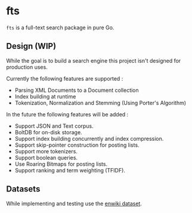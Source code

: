 # fts

`fts` is a full-text search package in pure Go.

## Design (WIP)

While the goal is to build a search engine this project isn't designed for production uses.

Currently the following features are supported :

- Parsing XML Documents to a Document collection
- Index building at runtime
- Tokenization, Normalization and Stemming (Using Porter's Algorithm)

In the future the following features will be added :

- Support JSON and Text corpus.
- BoltDB for on-disk storage.
- Support index building concurrently and index compression.
- Support skip-pointer construction for posting lists.
- Support more tokenizers.
- Support boolean queries.
- Use Roaring Bitmaps for posting lists.
- Support ranking and term weighting (TFIDF).

## Datasets

While implementing and testing use the [enwiki dataset](https://dumps.wikimedia.org/enwiki/latest/).
